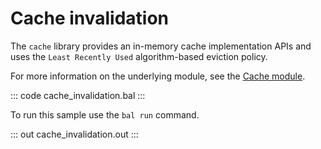 # Cache invalidation

The `cache` library provides an in-memory cache implementation APIs and
uses the `Least Recently Used` algorithm-based eviction policy.

For more information on the underlying module, see the [Cache module](https://docs.central.ballerina.io/ballerina/cache/latest/).

::: code cache_invalidation.bal :::

To run this sample use the `bal run` command.

::: out cache_invalidation.out :::
